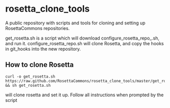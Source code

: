 rosetta_clone_tools
===================

A public repository with scripts and tools for cloning and setting up RosettaCommons repositories. 

get_rosetta.sh is a script which will download configure_rosetta_repo_.sh, and run it.  configure_rosetta_repo.sh will clone Rosetta, and copy the hooks in git_hooks into the new repository.

How to clone Rosetta
--------------------

```
curl -o get_rosetta.sh https://raw.github.com/RosettaCommons/rosetta_clone_tools/master/get_rosetta.sh && sh get_rosetta.sh
```


will clone rosetta and set it up.  Follow all instructions when prompted by the script
